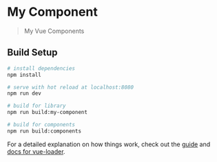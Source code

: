 # My Component

> My Vue Components

## Build Setup

``` bash
# install dependencies
npm install

# serve with hot reload at localhost:8080
npm run dev

# build for library
npm run build:my-component

# build for components
npm run build:components

```

For a detailed explanation on how things work, check out the [guide](http://vuejs-templates.github.io/webpack/) and [docs for vue-loader](http://vuejs.github.io/vue-loader).
